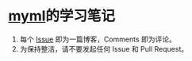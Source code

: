 # [myml](myml.ml)的学习笔记
1. 每个 [Issue](https://github.com/myml/myml.ml/issues) 即为一篇博客，Comments 即为评论。
2. 为保持整洁，请不要发起任何 Issue 和 Pull Request。
